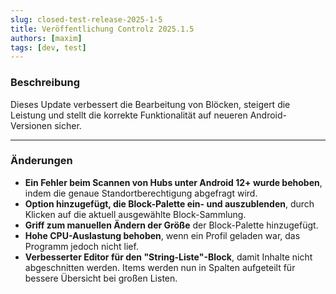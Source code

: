 ```yaml
---
slug: closed-test-release-2025-1-5
title: Veröffentlichung Controlz 2025.1.5
authors: [maxim]
tags: [dev, test]
---
```


### Beschreibung

Dieses Update verbessert die Bearbeitung von Blöcken, steigert die Leistung und stellt die korrekte Funktionalität auf neueren Android-Versionen sicher.

<!-- truncate -->
---

### Änderungen

- **Ein Fehler beim Scannen von Hubs unter Android 12+ wurde behoben**, indem die genaue Standortberechtigung abgefragt wird.
- **Option hinzugefügt, die Block-Palette ein- und auszublenden**, durch Klicken auf die aktuell ausgewählte Block-Sammlung.
- **Griff zum manuellen Ändern der Größe** der Block-Palette hinzugefügt.
- **Hohe CPU-Auslastung behoben**, wenn ein Profil geladen war, das Programm jedoch nicht lief.
- **Verbesserter Editor für den "String-Liste"-Block**, damit Inhalte nicht abgeschnitten werden. Items werden nun in Spalten aufgeteilt für bessere Übersicht bei großen Listen.